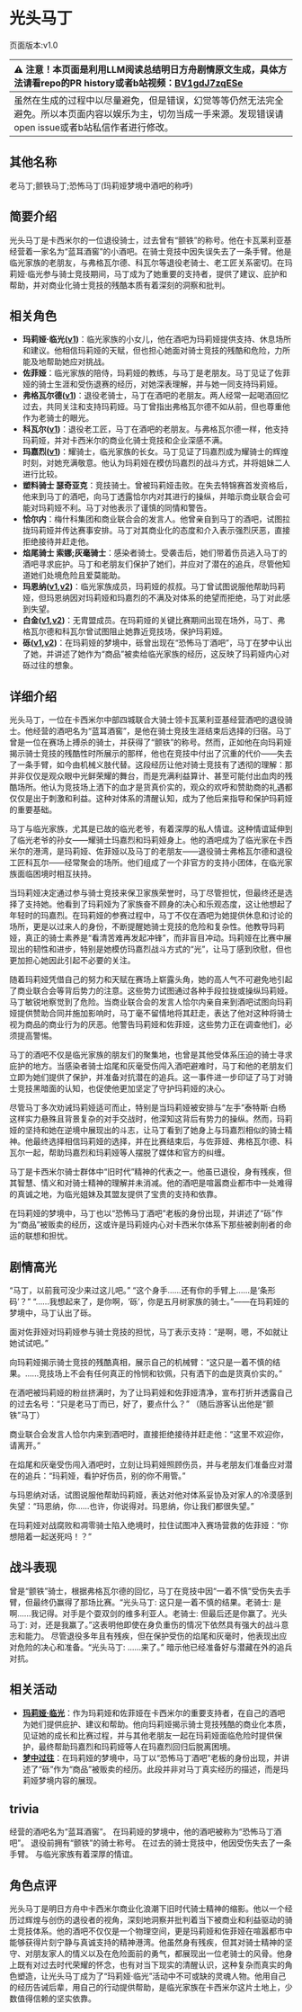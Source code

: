# 光头马丁
页面版本:v1.0
 

| :warning: 注意！本页面是利用LLM阅读总结明日方舟剧情原文生成，具体方法请看repo的PR history或者b站视频：[BV1gdJ7zqESe](https://www.bilibili.com/video/BV1gdJ7zqESe/)         |
|:----------------------------|
| 虽然在生成的过程中以尽量避免，但是错误，幻觉等等仍然无法完全避免。所以本页面内容以娱乐为主，切勿当成一手来源。发现错误请open issue或者b站私信作者进行修改。|



## 其他名称
老马丁;颤铁马丁;恐怖马丁(玛莉娅梦境中酒吧的称呼)
## 简要介绍
光头马丁是卡西米尔的一位退役骑士，过去曾有“颤铁”的称号。他在卡瓦莱利亚基经营着一家名为“蓝耳酒窖”的小酒吧。在骑士竞技中因失误失去了一条手臂。他是临光家族的老朋友，与弗格瓦尔德、科瓦尔等退役老骑士、老工匠关系密切。在玛莉娅·临光参与骑士竞技期间，马丁成为了她重要的支持者，提供了建议、庇护和帮助，并对商业化骑士竞技的残酷本质有着深刻的洞察和批判。
## 相关角色
-   **玛莉娅·临光([v1](extended_char_8b2c94.md))**：临光家族的小女儿，他在酒吧为玛莉娅提供支持、休息场所和建议。他相信玛莉娅的天赋，但也担心她面对骑士竞技的残酷和危险，力所能及地帮助她应对挑战。
-   **佐菲娅**：临光家族的陪侍，玛莉娅的教练，与马丁是老朋友。马丁见证了佐菲娅的骑士生涯和受伤退赛的经历，对她深表理解，并与她一同支持玛莉娅。
-   **弗格瓦尔德([v1](extended_char_fu_ge_wa_er_de.md))**：退役老骑士，马丁在酒吧的老朋友。两人经常一起喝酒回忆过去，共同关注和支持玛莉娅。马丁曾指出弗格瓦尔德不如从前，但也尊重他作为老骑士的眼光。
-   **科瓦尔([v1](extended_char_ke_wa_er.md))**：退役老工匠，马丁在酒吧的老朋友。与弗格瓦尔德一样，他支持玛莉娅，并对卡西米尔的商业化骑士竞技和企业深感不满。
-   **玛嘉烈([v1](extended_char_ma_jia_lie.md))**：耀骑士，临光家族的长女。马丁见证了玛嘉烈成为耀骑士的辉煌时刻，对她充满敬意。他认为玛莉娅在模仿玛嘉烈的战斗方式，并将姐妹二人进行比较。
-   **塑料骑士 瑟奇亚克**：竞技骑士。曾被玛莉娅击败。在失去特锦赛首发资格后，他来到马丁的酒吧，向马丁透露恰尔内对其进行的操纵，并暗示商业联合会可能对玛莉娅不利。马丁对他表示了谨慎的同情和警告。
-   **恰尔内**：梅什科集团和商业联合会的发言人。他曾亲自到马丁的酒吧，试图拉拢玛莉娅并传达赛事安排。马丁对其商业化的态度和介入表示强烈厌恶，直接拒绝接待并赶走他。
-   **焰尾骑士 索娜;灰毫骑士**：感染者骑士。受袭击后，她们带着伤员逃入马丁的酒吧寻求庇护。马丁和老朋友们保护了她们，并应对了潜在的追兵，尽管他知道她们处境危险且爱莫能助。
-   **玛恩纳([v1](char_4064_mlynar.md),[v2](../char_v3/char_4064_mlynar.md))**：临光家族成员，玛莉娅的叔叔。马丁曾试图说服他帮助玛莉娅，但玛恩纳因对玛莉娅和玛嘉烈的不满及对体系的绝望而拒绝，马丁对此感到失望。
-   **白金([v1](char_204_platnm.md),[v2](../char_v3/char_204_platnm.md))**：无胄盟成员。在玛莉娅的关键比赛期间出现在场外，马丁、弗格瓦尔德和科瓦尔曾试图阻止她靠近竞技场，保护玛莉娅。
-   **砾([v1](char_237_gravel.md),[v2](../char_v3/char_237_gravel.md))**：在玛莉娅的梦境中，砾曾出现在“恐怖马丁酒吧”，马丁在梦中认出了她，并讲述了她作为“商品”被卖给临光家族的经历，这反映了玛莉娅内心对砾过往的想象。
## 详细介绍
光头马丁，一位在卡西米尔中部四城联合大骑士领卡瓦莱利亚基经营酒吧的退役骑士。他经营的酒吧名为“蓝耳酒窖”，是他在骑士竞技生涯结束后选择的归宿。马丁曾是一位在赛场上搏杀的骑士，并获得了“颤铁”的称号。然而，正如他在向玛莉娅揭示骑士竞技的残酷性时所展示的那样，他也在竞技中付出了沉重的代价——失去了一条手臂，如今由机械义肢代替。这段经历让他对骑士竞技有了透彻的理解：那并非仅仅是观众眼中光鲜荣耀的舞台，而是充满利益算计、甚至可能付出血肉的残酷场所。他认为竞技场上洒下的血才是货真价实的，观众的欢呼和赞助商的礼遇都仅仅是出于刺激和利益。这种对体系的清醒认知，成为了他后来指导和保护玛莉娅的重要基础。

马丁与临光家族，尤其是已故的临光老爷，有着深厚的私人情谊。这种情谊延伸到了临光老爷的孙女——耀骑士玛嘉烈和玛莉娅身上。他的酒吧成为了临光家在卡西米尔的港湾，是玛莉娅、佐菲娅以及马丁的老朋友——退役骑士弗格瓦尔德和退役工匠科瓦尔——经常聚会的场所。他们组成了一个非官方的支持小团体，在临光家族面临困境时相互扶持。

当玛莉娅决定通过参与骑士竞技来保卫家族荣誉时，马丁尽管担忧，但最终还是选择了支持她。他看到了玛莉娅为了家族奋不顾身的决心和乐观态度，这让他想起了年轻时的玛嘉烈。在玛莉娅的参赛过程中，马丁不仅在酒吧为她提供休息和讨论的场所，更是以过来人的身份，不断提醒她骑士竞技的危险和复杂性。他教导玛莉娅，真正的骑士素养是“看清苦难再发起冲锋”，而非盲目冲动。玛莉娅在比赛中展现出的韧性和进步，特别是她模仿玛嘉烈战斗方式的“光”，让马丁感到欣慰，但也更加担心她因此引起不必要的关注。

随着玛莉娅凭借自己的努力和天赋在赛场上崭露头角，她的高人气不可避免地引起了商业联合会等背后势力的注意。这些势力试图通过各种手段拉拢或操纵玛莉娅。马丁敏锐地察觉到了危险。当商业联合会的发言人恰尔内亲自来到酒吧试图向玛莉娅提供赞助合同并施加影响时，马丁毫不留情地将其赶走，表达了他对这种将骑士视为商品的商业行为的厌恶。他警告玛莉娅和佐菲娅，这些势力正在调查他们，必须提高警惕。

马丁的酒吧不仅是临光家族的朋友们的聚集地，也曾是其他受体系压迫的骑士寻求庇护的地方。当感染者骑士焰尾和灰毫受伤闯入酒吧避难时，马丁和他的老朋友们立即为她们提供了保护，并准备对抗潜在的追兵。这一事件进一步印证了马丁对骑士竞技黑暗面的认知，也促使他更加坚定了守护玛莉娅的决心。

尽管马丁多次劝诫玛莉娅适可而止，特别是当玛莉娅被安排与“左手”泰特斯·白杨这样实力悬殊且背景复杂的对手交战时，他深知这背后有势力的操纵。然而，玛莉娅的坚持和她在逆境中展现出的斗志，让马丁看到了她身上与玛嘉烈相似的骑士精神。他最终选择相信玛莉娅的选择，并在比赛结束后，与佐菲娅、弗格瓦尔德、科瓦尔一起，帮助玛嘉烈和玛莉娅等人摆脱了媒体和官方的纠缠。

马丁是卡西米尔骑士群体中“旧时代”精神的代表之一。他虽已退役，身有残疾，但其智慧、情义和对骑士精神的理解并未消减。他的酒吧是喧嚣商业都市中一处难得的真诚之地，为临光姐妹及其盟友提供了宝贵的支持和依靠。

在玛莉娅的梦境中，马丁也以“恐怖马丁酒吧”老板的身份出现，并讲述了“砾”作为“商品”被贩卖的经历，这或许是玛莉娅内心对卡西米尔体系下那些被剥削者的命运的联想和担忧。
## 剧情高光
“马丁，以前我可没少来过这儿吧。”
“这个身手......还有你的手臂上......是‘条形码’？”
“......我想起来了，是你啊，‘砾’，你是五月树家族的骑士。”——在玛莉娅的梦境中，马丁认出了砾。

面对佐菲娅对玛莉娅参与骑士竞技的担忧，马丁表示支持：“是啊，嗯，不如就让她试试吧。”

向玛莉娅揭示骑士竞技的残酷真相，展示自己的机械臂：“这只是一着不慎的结果。......竞技场上不会有任何真正的怜悯和钦佩，只有洒下的血是货真价实的。”

在酒吧被玛莉娅的粉丝挤满时，为了让玛莉娅和佐菲娅清净，宣布打折并透露自己的过去名号：“只是老马丁而已，好了，要点什么？” （随后游客认出他是“颤铁”马丁）

商业联合会发言人恰尔内来到酒吧时，直接拒绝接待并赶走他：“这里不欢迎你，请离开。”

在焰尾和灰毫受伤闯入酒吧时，立刻让玛莉娅照顾伤员，并与老朋友们准备应对潜在的追兵：“玛莉娅，看护好伤员，别的你不用管。”

与玛恩纳对话，试图说服他帮助玛莉娅，表达对他对体系妥协及对家人的冷漠感到失望：“玛恩纳，你......也许，你说得对。玛恩纳，你让我们都很失望。”

在玛莉娅对战腐败和凋零骑士陷入绝境时，拉住试图冲入赛场营救的佐菲娅：“你想陪着一起送死吗！？”
## 战斗表现
曾是“颤铁”骑士，根据弗格瓦尔德的回忆，马丁在竞技中因“一着不慎”受伤失去手臂，但最终仍赢得了那场比赛。“光头马丁: 这只是一着不慎的结果。老骑士: 是啊......我记得。对手是个耍双剑的维多利亚人。老骑士: 但最后还是你赢了。光头马丁: 对，还是我赢了。”这表明他即使在身负重伤的情况下依然具有强大的战斗意志和能力。
尽管退役多年且有残疾，但在保护受伤的焰尾和灰毫时，他表现出应对危险的决心和准备。“光头马丁: ......来了。” 暗示他已经准备好与潜藏在外的追兵对抗。
## 相关活动
-   **[玛莉娅·临光](../stories/act13d5.md)**：作为玛莉娅和佐菲娅在卡西米尔的重要支持者，在自己的酒吧为她们提供庇护、建议和帮助。他向玛莉娅揭示骑士竞技残酷的商业化本质，见证她的成长和比赛过程，并与其他老朋友一起在玛莉娅面临危险时提供保护，最终帮助玛嘉烈和玛莉娅等人在玛嘉烈回归后脱离困境。
-   **[梦中过往](../stories/story_gravel_set_1.md)**：在玛莉娅的梦境中，马丁以“恐怖马丁酒吧”老板的身份出现，并讲述了“砾”作为“商品”被贩卖的经历。此段并非对马丁真实经历的描述，而是玛莉娅梦境内容的展现。
## trivia
经营的酒吧名为“蓝耳酒窖”。
在玛莉娅的梦境中，他的酒吧被称为“恐怖马丁酒吧”。
退役前拥有“颤铁”的骑士称号。
在过去的骑士竞技中，他因受伤失去了一条手臂。
与临光家族有着深厚的情谊。
## 角色点评
光头马丁是明日方舟中卡西米尔商业化浪潮下旧时代骑士精神的缩影。他以一个经历过辉煌与创伤的退役者的视角，深刻地洞察并批判着当下被商业和利益驱动的骑士竞技体系。他的酒吧不仅仅是一个物理空间，更是玛莉娅和佐菲娅在喧嚣都市中能够获得片刻宁静与真诚支持的精神港湾。他虽然身有残疾，但其对骑士精神的坚守、对朋友家人的情义以及在危险面前的勇气，都展现出一位老骑士的风骨。他身上既有对过去时代荣耀的怀念，也有对当下现实的清醒认识，这种复杂而真实的角色塑造，让光头马丁成为了“玛莉娅·临光”活动中不可或缺的灵魂人物。他用自己的经历告诫后辈，用自己的行动提供帮助，是临光家族在卡西米尔这片土地上，少数值得信赖的坚实依靠。